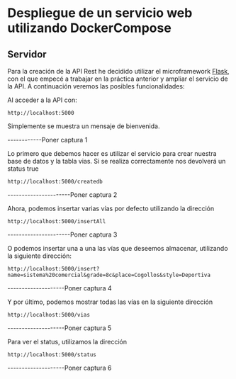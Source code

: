 # Despliegue de un servicio web utilizando DockerCompose

## Servidor 
Para la creación de la API Rest he decidido utilizar el microframework [Flask](http://flask.pocoo.org/), con el que empecé a trabajar en la práctica anterior y ampliar el servicio de la API. A continuación veremos las posibles funcionalidades:

Al acceder a la API con:
```
http://localhost:5000
```
Simplemente se muestra un mensaje de bienvenida.

------------Poner captura 1

Lo primero que debemos hacer es utilizar el servicio para crear nuestra base de datos y la tabla vias. Si se realiza correctamente nos devolverá un status true
```
http://localhost:5000/createdb
```
----------------------Poner captura 2


Ahora, podemos insertar varias vías por defecto utilizando la dirección
```
http://localhost:5000/insertAll
```
----------------------Poner captura 3

O podemos insertar una a una las vías que deseemos almacenar, utilizando la siguiente dirección:
```
http://localhost:5000/insert?name=sistema%20comercial&grade=8c&place=Cogollos&style=Deportiva
```
--------------------Poner captura 4

Y por último, podemos mostrar todas las vías en la siguiente dirección
```
http://localhost:5000/vias
```
--------------------Poner captura 5

Para ver el status, utilizamos la dirección
```
http://localhost:5000/status
```
--------------------Poner captura 6



